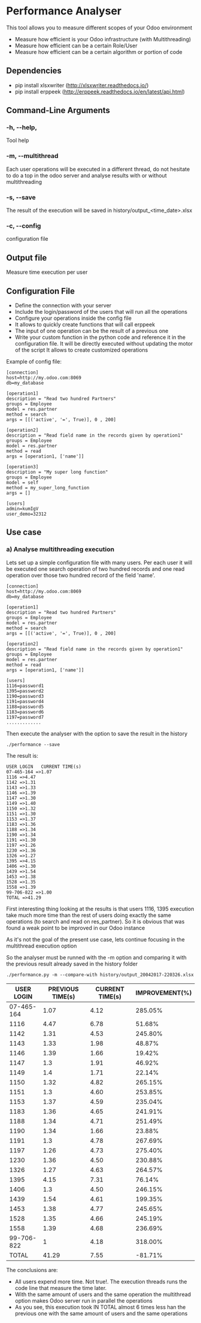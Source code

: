# Performance Analyser
This tool allows you to measure different scopes of your Odoo environment
* Measure how efficient is your Odoo infrastructure (with Multithreading)
* Measure how efficient can be a certain Role/User
* Measure how efficient can be a certain algorithm or portion of code  
 
## Dependencies
* pip install xlsxwriter (http://xlsxwriter.readthedocs.io/)
* pip install erppeek (http://erppeek.readthedocs.io/en/latest/api.html)
 
## Command-Line Arguments
### -h, --help, 
Tool help

### -m, --multithread
Each user operations will be executed in a different thread, do not hesitate to do a top in the odoo server and analyse results with or without multithreading

### -s, --save
The result of the execution will be saved in history/output_<time_date>.xlsx 

### -c, --config
configuration file 

## Output file
Measure time execution per user

## Configuration File

* Define the connection with your server 
* Include the login/password of the users that will run all the operations
* Configure your operations inside the config file
* It allows to quickly create functions that will call erppeek
* The input of one operation can be the result of a previous one
* Write your custom function in the python code and reference it in the configuration file. It will be directly executed without updating the motor of the script
It allows to create customized operations

Example of config file:
```shell
[connection]
host=http://my.odoo.com:8069
db=my_database
 
[operation1]
description = "Read two hundred Partners"
groups = Employee
model = res.partner
method = search
args = [[('active', '=', True)], 0 , 200]
 
[operation2]
description = "Read field name in the records given by operation1"
groups = Employee
model = res.partner
method = read
args = [operation1, ['name']]
 
[operation3]
description = "My super long function"
groups = Employee
model = self
method = my_super_long_function
args = []
 
[users]
admin=kumIgV
user_demo=32312
```

## Use case
### a) Analyse multithreading execution

Lets set up a simple configuration file with many users. Per each user it will be executed one search operation of
two hundred records and one read operation over those two hundred record of the field 'name'.


```shell
[connection]
host=http://my.odoo.com:8069
db=my_database
 
[operation1]
description = "Read two hundred Partners"
groups = Employee
model = res.partner
method = search
args = [[('active', '=', True)], 0 , 200]
 
[operation2]
description = "Read field name in the records given by operation1"
groups = Employee
model = res.partner
method = read
args = [operation1, ['name']]
 
[users]
1116=password1
1395=password2
1190=password3
1191=password4
1188=password5
1183=password6
1197=password7
.............
```

Then execute the analyser with the option to save the result in the history

```shell
./performance --save
```

The result is:
```
USER LOGIN   CURRENT TIME(s)
07-465-164 =>1.07
1116 =>4.47
1142 =>1.31
1143 =>1.33
1146 =>1.39
1147 =>1.30
1149 =>1.40
1150 =>1.32
1151 =>1.30
1153 =>1.37
1183 =>1.36
1188 =>1.34
1190 =>1.34
1191 =>1.30
1197 =>1.26
1230 =>1.36
1326 =>1.27
1395 =>4.15
1406 =>1.30
1439 =>1.54
1453 =>1.38
1528 =>1.35
1558 =>1.39
99-706-822 =>1.00
TOTAL =>41.29
```

First interesting thing looking at the results is that users 1116, 1395 execution take much more time than the rest of users doing exactly the same operations (to search and read on res_partner). 
So it is obvious that was found a weak point to be improved in our Odoo instance

As it's not the goal of the present use case, lets continue focusing in the multithread execution option  

So the analyser must be runned with the -m option and comparing it with the previous result already saved in the history folder
```shell
./performance.py -m --compare-with history/output_20042017-220326.xlsx
``` 

| USER LOGIN 	| PREVIOUS TIME(s) 	| CURRENT TIME(s) 	| IMPROVEMENT(%) 	|
|------------	|------------------	|-----------------	|----------------	|
| 07-465-164 	| 1.07 	| 4.12 	| 285.05% 	|
| 1116 	| 4.47 	| 6.78 	| 51.68% 	|
| 1142 	| 1.31 	| 4.53 	| 245.80% 	|
| 1143 	| 1.33 	| 1.98 	| 48.87% 	|
| 1146 	| 1.39 	| 1.66 	| 19.42% 	|
| 1147 	| 1.3 	| 1.91 	| 46.92% 	|
| 1149 	| 1.4 	| 1.71 	| 22.14% 	|
| 1150 	| 1.32 	| 4.82 	| 265.15% 	|
| 1151 	| 1.3 	| 4.60 	| 253.85% 	|
| 1153 	| 1.37 	| 4.59 	| 235.04% 	|
| 1183 	| 1.36 	| 4.65 	| 241.91% 	|
| 1188 	| 1.34 	| 4.71 	| 251.49% 	|
| 1190 	| 1.34 	| 1.66 	| 23.88% 	|
| 1191 	| 1.3 	| 4.78 	| 267.69% 	|
| 1197 	| 1.26 	| 4.73 	| 275.40% 	|
| 1230 	| 1.36 	| 4.50 	| 230.88% 	|
| 1326 	| 1.27 	| 4.63 	| 264.57% 	|
| 1395 	| 4.15 	| 7.31 	| 76.14% 	|
| 1406 	| 1.3 	| 4.50 	| 246.15% 	|
| 1439 	| 1.54 	| 4.61 	| 199.35% 	|
| 1453 	| 1.38 	| 4.77 	| 245.65% 	|
| 1528 	| 1.35 	| 4.66 	| 245.19% 	|
| 1558 	| 1.39 	| 4.68 	| 236.69% 	|
| 99-706-822 	| 1 	| 4.18 	| 318.00% 	|
| TOTAL 	| 41.29 	| 7.55 	| -81.71% 	|


The conclusions are:
* All users expend more time. Not true!. The execution threads runs the code line that measure the time later.
* With the same amount of users and the same operation the multithread option makes Odoo server run in parallel the operations
* As you see, this execution took IN TOTAL almost 6 times less han the previous one with the same amount of users and the same operations



